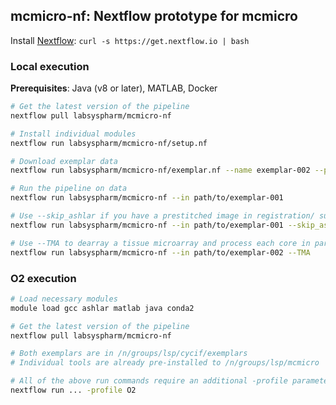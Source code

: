## mcmicro-nf: Nextflow prototype for mcmicro

Install [Nextflow](https://www.nextflow.io/): `curl -s https://get.nextflow.io | bash`

### Local execution

**Prerequisites**: Java (v8 or later), MATLAB, Docker

``` bash
# Get the latest version of the pipeline
nextflow pull labsyspharm/mcmicro-nf

# Install individual modules
nextflow run labsyspharm/mcmicro-nf/setup.nf

# Download exemplar data
nextflow run labsyspharm/mcmicro-nf/exemplar.nf --name exemplar-002 --path /local/path

# Run the pipeline on data
nextflow run labsyspharm/mcmicro-nf --in path/to/exemplar-001

# Use --skip_ashlar if you have a prestitched image in registration/ subfolder
nextflow run labsyspharm/mcmicro-nf --in path/to/exemplar-001 --skip_ashlar

# Use --TMA to dearray a tissue microarray and process each core in parallel
nextflow run labsyspharm/mcmicro-nf --in path/to/exemplar-002 --TMA
```

### O2 execution

``` bash
# Load necessary modules
module load gcc ashlar matlab java conda2

# Get the latest version of the pipeline
nextflow pull labsyspharm/mcmicro-nf

# Both exemplars are in /n/groups/lsp/cycif/exemplars
# Individual tools are already pre-installed to /n/groups/lsp/mcmicro

# All of the above run commands require an additional -profile parameter
nextflow run ... -profile O2
```
